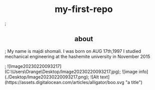 <h1 align="center">my-first-repo</h1>;

<h2 align="center">about</h2>;
<p"align="left"> My name is majdi shomali. I was born on AUG 17th,1997
 I studied mechanical engineering at the hashemite university in November 2015 </p>;
 ![Image20230220093217](C:\Users\Orange\Desktop/Image20230220093217.jpg);
 ![image info](./Desktop/Image20230220093217.png);
 ![Alt text](https://assets.digitalocean.com/articles/alligator/boo.svg "a title")


